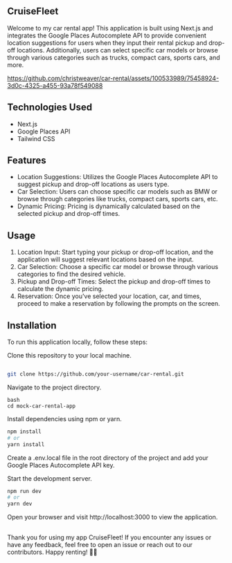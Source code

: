 
## CruiseFleet
Welcome to my car rental app! This application is built using Next.js and integrates the Google Places Autocomplete API to provide convenient location suggestions for users when they input their rental pickup and drop-off locations. Additionally, users can select specific car models or browse through various categories such as trucks, compact cars, sports cars, and more.

https://github.com/christweaver/car-rental/assets/100533989/75458924-3d0c-4325-a455-93a78f549088

## Technologies Used
- Next.js
- Google Places API
- Tailwind CSS

## Features
- Location Suggestions: Utilizes the Google Places Autocomplete API to suggest pickup and drop-off locations as users type.
- Car Selection: Users can choose specific car models such as BMW or browse through categories like trucks, compact cars, sports cars, etc.
- Dynamic Pricing: Pricing is dynamically calculated based on the selected pickup and drop-off times.


## Usage
1. Location Input: Start typing your pickup or drop-off location, and the application will suggest relevant locations based on the input.
2. Car Selection: Choose a specific car model or browse through various categories to find the desired vehicle.
3. Pickup and Drop-off Times: Select the pickup and drop-off times to calculate the dynamic pricing.
4. Reservation: Once you've selected your location, car, and times, proceed to make a reservation by following the prompts on the screen.

## Installation
To run this application locally, follow these steps:

Clone this repository to your local machine.

```bash

git clone https://github.com/your-username/car-rental.git
```
Navigate to the project directory.
```
bash
cd mock-car-rental-app
```
Install dependencies using npm or yarn.

```bash
npm install
# or
yarn install
```
Create a .env.local file in the root directory of the project and add your Google Places Autocomplete API key.

Start the development server.
```bash
npm run dev
# or
yarn dev
```
Open your browser and visit http://localhost:3000 to view the application.


##
Thank you for using my app CruiseFleet! If you encounter any issues or have any feedback, feel free to open an issue or reach out to our contributors. Happy renting! 🚗💨
